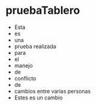 # pruebaTablero  

- Esta  
- es  
- una  
- prueba realizada  
- para  
- el  
- manejo  
- de  
- conflicto  
- de  
- cambios entre varias personas  
- Estes es un cambio
